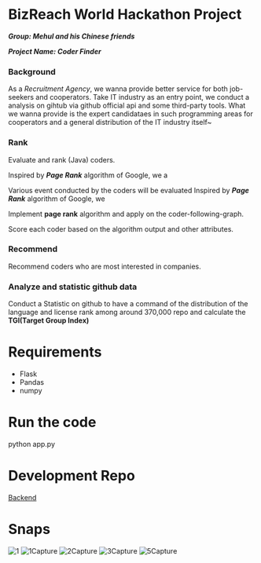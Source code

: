 # BizReach World Hackathon Project

***Group: Mehul and his Chinese friends***

***Project Name: Coder Finder***

### Background

As a *Recruitment Agency*, we wanna provide better service for both job-seekers and cooperators. Take IT industry as an entry point, we conduct a analysis on gihtub via github official api and some third-party tools. What we wanna provide is the expert candidataes in such programming areas for cooperators and a general distribution of the IT industry itself~

### Rank

Evaluate and rank (Java) coders.

Inspired by ***Page Rank*** algorithm of Google, we a

Various event conducted by the coders will be evaluated 
Inspired by ***Page Rank*** algorithm of Google, we 

Implement **page rank** algorithm and apply on the coder-following-graph. 

Score each coder based on the algorithm output and other attributes.

### Recommend
Recommend coders who are most interested in companies.

### Analyze and statistic github data

Conduct a Statistic on github to have a command of the distribution of the language and license rank among around 370,000 repo and calculate the **TGI(Target Group Index)**


# Requirements
 - Flask
 - Pandas
 - numpy

# Run the code
python app.py

# Development Repo
[Backend](https://github.com/tyuanhang/BRWH)

# Snaps
![1](https://user-images.githubusercontent.com/23444642/65814341-399b8a80-e21b-11e9-969f-d7b723f8683d.PNG)
![1Capture](https://user-images.githubusercontent.com/23444642/65814342-3a342100-e21b-11e9-839f-0f096a2c7272.PNG)
![2Capture](https://user-images.githubusercontent.com/23444642/65814343-3a342100-e21b-11e9-934f-2f02ac3734d6.PNG)
![3Capture](https://user-images.githubusercontent.com/23444642/65814344-3a342100-e21b-11e9-9947-e2968fc22c55.PNG)
![5Capture](https://user-images.githubusercontent.com/23444642/65814345-3a342100-e21b-11e9-82b6-8b3f0fe6a01e.PNG)

